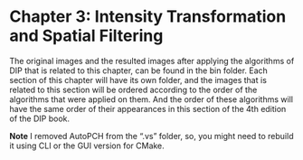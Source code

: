 # Chapter 3: Intensity Transformation and Spatial Filtering
The original images and the resulted images after applying the algorithms of DIP that is related to this chapter, can be found in the bin folder. Each section of this chapter will have its own folder, and the images that is related to this section will be ordered according to the order of the algorithms that were applied on them. And the order of these algorithms will have the same order of their appearances in this section of the 4th edition of the DIP book. 


**Note** I removed AutoPCH from the “.vs” folder, so, you might need to rebuild it using CLI or the GUI version for CMake.
